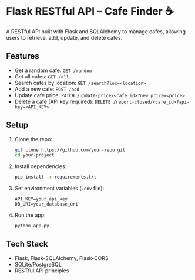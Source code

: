 # Flask RESTful API – Cafe Finder ☕  

A RESTful API built with Flask and SQLAlchemy to manage cafes, allowing users to retrieve, add, update, and delete cafes.  

## Features  
- Get a random cafe: `GET /random`  
- Get all cafes: `GET /all`  
- Search cafes by location: `GET /search?loc=<location>`  
- Add a new cafe: `POST /add`  
- Update cafe price: `PATCH /update-price/<cafe_id>?new_price=<price>`  
- Delete a cafe (API key required): `DELETE /report-closed/<cafe_id>?api-key=<API_KEY>`  

## Setup  
1. Clone the repo:  
   ```sh
   git clone https://github.com/your-repo.git
   cd your-project
   ```  
2. Install dependencies:  
   ```sh
   pip install -r requirements.txt
   ```  
3. Set environment variables (`.env` file):  
   ```
   API_KEY=your_api_key
   DB_URI=your_database_uri
   ```  
4. Run the app:  
   ```sh
   python app.py
   ```  

## Tech Stack  
- Flask, Flask-SQLAlchemy, Flask-CORS  
- SQLite/PostgreSQL  
- RESTful API principles  

